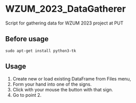 # WZUM_2023_DataGatherer
Script for gathering data for WZUM 2023 project at PUT

## Before usage
    sudo apt-get install python3-tk

## Usage
1. Create new or load existing DataFrame from Files menu,
2. Form your hand into one of the signs.
3. Click with your mouse the button with that sign.
4. Go to point 2.